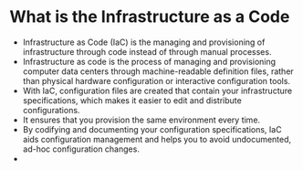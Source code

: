 # What is the Infrastructure as a Code

* Infrastructure as Code (IaC) is the managing and provisioning of infrastructure through code instead of through manual processes.
*  Infrastructure as code is the process of managing and provisioning computer data centers through machine-readable definition files, rather than physical hardware configuration or interactive configuration tools.
* With IaC, configuration files are created that contain your infrastructure specifications, which makes it easier to edit and distribute configurations.
* It ensures that you provision the same environment every time.
* By codifying and documenting your configuration specifications, IaC aids configuration management and helps you to avoid undocumented, ad-hoc configuration changes.
* 